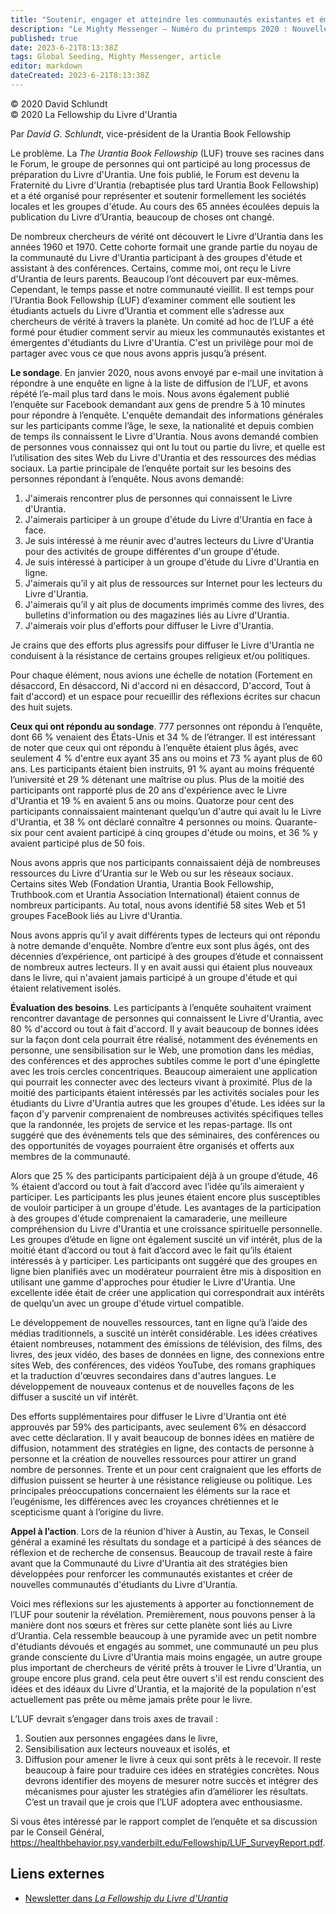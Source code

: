 ```yaml
---
title: "Soutenir, engager et atteindre les communautés existantes et émergentes de lecteurs du Livre d'Urantia"
description: "Le Mighty Messenger — Numéro du printemps 2020 : Nouvelles et opinions pour les lecteurs du Livre d'Urantia"
published: true
date: 2023-6-21T8:13:38Z
tags: Global Seeding, Mighty Messenger, article
editor: markdown
dateCreated: 2023-6-21T8:13:38Z
---
```


<p class="v-card v-sheet theme--light grey lighten-3 px-2">© 2020 David Schlundt<br>© 2020 La Fellowship du Livre d'Urantia</p>


Par _David G. Schlundt_, vice-président de la Urantia Book Fellowship

Le problème. La _The Urantia Book Fellowship_ (LUF) trouve ses racines dans le Forum, le groupe de personnes qui ont participé au long processus de préparation du Livre d'Urantia. Une fois publié, le Forum est devenu la Fraternité du Livre d'Urantia (rebaptisée plus tard Urantia Book Fellowship) et a été organisé pour représenter et soutenir formellement les sociétés locales et les groupes d'étude. Au cours des 65 années écoulées depuis la publication du Livre d’Urantia, beaucoup de choses ont changé.

De nombreux chercheurs de vérité ont découvert le Livre d’Urantia dans les années 1960 et 1970. Cette cohorte formait une grande partie du noyau de la communauté du Livre d'Urantia participant à des groupes d'étude et assistant à des conférences. Certains, comme moi, ont reçu le Livre d'Urantia de leurs parents. Beaucoup l’ont découvert par eux-mêmes. Cependant, le temps passe et notre communauté vieillit. Il est temps pour l’Urantia Book Fellowship (LUF) d’examiner comment elle soutient les étudiants actuels du Livre d’Urantia et comment elle s’adresse aux chercheurs de vérité à travers la planète. Un comité ad hoc de l’LUF a été formé pour étudier comment servir au mieux les communautés existantes et émergentes d'étudiants du Livre d'Urantia. C'est un privilège pour moi de partager avec vous ce que nous avons appris jusqu’à présent.

**Le sondage**. En janvier 2020, nous avons envoyé par e-mail une invitation à répondre à une enquête en ligne à la liste de diffusion de l’LUF, et avons répété l’e-mail plus tard dans le mois. Nous avons également publié l’enquête sur Facebook demandant aux gens de prendre 5 à 10 minutes pour répondre à l’enquête. L'enquête demandait des informations générales sur les participants comme l’âge, le sexe, la nationalité et depuis combien de temps ils connaissent le Livre d'Urantia. Nous avons demandé combien de personnes vous connaissez qui ont lu tout ou partie du livre, et quelle est l’utilisation des sites Web du Livre d'Urantia et des ressources des médias sociaux. La partie principale de l’enquête portait sur les besoins des personnes répondant à l’enquête. Nous avons demandé:
1. J'aimerais rencontrer plus de personnes qui connaissent le Livre d'Urantia.
2. J'aimerais participer à un groupe d'étude du Livre d'Urantia en face à face.
3. Je suis intéressé à me réunir avec d'autres lecteurs du Livre d'Urantia pour des activités de groupe différentes d'un groupe d'étude.
4. Je suis intéressé à participer à un groupe d'étude du Livre d'Urantia en ligne.
5. J'aimerais qu’il y ait plus de ressources sur Internet pour les lecteurs du Livre d'Urantia.
6. J'aimerais qu’il y ait plus de documents imprimés comme des livres, des bulletins d'information ou des magazines liés au Livre d'Urantia.
7. J'aimerais voir plus d'efforts pour diffuser le Livre d'Urantia.

Je crains que des efforts plus agressifs pour diffuser le Livre d'Urantia ne conduisent à la résistance de certains groupes religieux et/ou politiques.

Pour chaque élément, nous avions une échelle de notation (Fortement en désaccord, En désaccord, Ni d'accord ni en désaccord, D'accord, Tout à fait d'accord) et un espace pour recueillir des réflexions écrites sur chacun des huit sujets.

**Ceux qui ont répondu au sondage**. 777 personnes ont répondu à l’enquête, dont 66 % venaient des États-Unis et 34 % de l’étranger. Il est intéressant de noter que ceux qui ont répondu à l’enquête étaient plus âgés, avec seulement 4 % d'entre eux ayant 35 ans ou moins et 73 % ayant plus de 60 ans. Les participants étaient bien instruits, 91 % ayant au moins fréquenté l’université et 29 % détenant une maîtrise ou plus. Plus de la moitié des participants ont rapporté plus de 20 ans d'expérience avec le Livre d'Urantia et 19 % en avaient 5 ans ou moins. Quatorze pour cent des participants connaissaient maintenant quelqu’un d'autre qui avait lu le Livre d'Urantia, et 38 % ont déclaré connaître 4 personnes ou moins. Quarante-six pour cent avaient participé à cinq groupes d'étude ou moins, et 36 % y avaient participé plus de 50 fois.

Nous avons appris que nos participants connaissaient déjà de nombreuses ressources du Livre d'Urantia sur le Web ou sur les réseaux sociaux. Certains sites Web (Fondation Urantia, Urantia Book Fellowship, Truthbook.com et Urantia Association International) étaient connus de nombreux participants. Au total, nous avons identifié 58 sites Web et 51 groupes FaceBook liés au Livre d'Urantia.

Nous avons appris qu’il y avait différents types de lecteurs qui ont répondu à notre demande d'enquête. Nombre d’entre eux sont plus âgés, ont des décennies d’expérience, ont participé à des groupes d’étude et connaissent de nombreux autres lecteurs. Il y en avait aussi qui étaient plus nouveaux dans le livre, qui n'avaient jamais participé à un groupe d'étude et qui étaient relativement isolés.

**Évaluation des besoins**. Les participants à l’enquête souhaitent vraiment rencontrer davantage de personnes qui connaissent le Livre d'Urantia, avec 80 % d'accord ou tout à fait d'accord. Il y avait beaucoup de bonnes idées sur la façon dont cela pourrait être réalisé, notamment des événements en personne, une sensibilisation sur le Web, une promotion dans les médias, des conférences et des approches subtiles comme le port d'une épinglette avec les trois cercles concentriques. Beaucoup aimeraient une application qui pourrait les connecter avec des lecteurs vivant à proximité. Plus de la moitié des participants étaient intéressés par les activités sociales pour les étudiants du Livre d'Urantia autres que les groupes d'étude. Les idées sur la façon d'y parvenir comprenaient de nombreuses activités spécifiques telles que la randonnée, les projets de service et les repas-partage. Ils ont suggéré que des événements tels que des séminaires, des conférences ou des opportunités de voyages pourraient être organisés et offerts aux membres de la communauté.

Alors que 25 % des participants participaient déjà à un groupe d’étude, 46 % étaient d’accord ou tout à fait d’accord avec l’idée qu’ils aimeraient y participer. Les participants les plus jeunes étaient encore plus susceptibles de vouloir participer à un groupe d'étude. Les avantages de la participation à des groupes d'étude comprenaient la camaraderie, une meilleure compréhension du Livre d'Urantia et une croissance spirituelle personnelle. Les groupes d’étude en ligne ont également suscité un vif intérêt, plus de la moitié étant d’accord ou tout à fait d’accord avec le fait qu’ils étaient intéressés à y participer. Les participants ont suggéré que des groupes en ligne bien planifiés avec un modérateur pourraient être mis à disposition en utilisant une gamme d'approches pour étudier le Livre d'Urantia. Une excellente idée était de créer une application qui correspondrait aux intérêts de quelqu’un avec un groupe d'étude virtuel compatible.

Le développement de nouvelles ressources, tant en ligne qu’à l’aide des médias traditionnels, a suscité un intérêt considérable. Les idées créatives étaient nombreuses, notamment des émissions de télévision, des films, des livres, des jeux vidéo, des bases de données en ligne, des connexions entre sites Web, des conférences, des vidéos YouTube, des romans graphiques et la traduction d'œuvres secondaires dans d'autres langues. Le développement de nouveaux contenus et de nouvelles façons de les diffuser a suscité un vif intérêt.

Des efforts supplémentaires pour diffuser le Livre d'Urantia ont été approuvés par 59% des participants, avec seulement 6% en désaccord avec cette déclaration. Il y avait beaucoup de bonnes idées en matière de diffusion, notamment des stratégies en ligne, des contacts de personne à personne et la création de nouvelles ressources pour attirer un grand nombre de personnes. Trente et un pour cent craignaient que les efforts de diffusion puissent se heurter à une résistance religieuse ou politique. Les principales préoccupations concernaient les éléments sur la race et l’eugénisme, les différences avec les croyances chrétiennes et le scepticisme quant à l’origine du livre. 

**Appel à l’action**. Lors de la réunion d'hiver à Austin, au Texas, le Conseil général a examiné les résultats du sondage et a participé à des séances de réflexion et de recherche de consensus. Beaucoup de travail reste à faire avant que la Communauté du Livre d'Urantia ait des stratégies bien développées pour renforcer les communautés existantes et créer de nouvelles communautés d'étudiants du Livre d'Urantia.

Voici mes réflexions sur les ajustements à apporter au fonctionnement de l’LUF pour soutenir la révélation. Premièrement, nous pouvons penser à la manière dont nos sœurs et frères sur cette planète sont liés au Livre d’Urantia. Cela ressemble beaucoup à une pyramide avec un petit nombre d'étudiants dévoués et engagés au sommet, une communauté un peu plus grande consciente du Livre d'Urantia mais moins engagée, un autre groupe plus important de chercheurs de vérité prêts à trouver le Livre d'Urantia, un groupe encore plus grand. cela peut être ouvert s'il est rendu conscient des idées et des idéaux du Livre d'Urantia, et la majorité de la population n'est actuellement pas prête ou même jamais prête pour le livre.

L’LUF devrait s’engager dans trois axes de travail : 
1. Soutien aux personnes engagées dans le livre, 
2. Sensibilisation aux lecteurs nouveaux et isolés, et 
3. Diffusion pour amener le livre à ceux qui sont prêts à le recevoir. Il reste beaucoup à faire pour traduire ces idées en stratégies concrètes. Nous devrons identifier des moyens de mesurer notre succès et intégrer des mécanismes pour ajuster les stratégies afin d’améliorer les résultats. C’est un travail que je crois que l’LUF adoptera avec enthousiasme.

Si vous êtes intéressé par le rapport complet de l’enquête et sa discussion par le Conseil Général, https://healthbehavior.psy.vanderbilt.edu/Fellowship/LUF_SurveyReport.pdf.

## Liens externes

* [Newsletter dans _La Fellowship du Livre d'Urantia_](https://assetrepository.urantiabook.org/AssetRepository/Communications/Mighty-Messenger/WEB-VERSION-MMApril20.pdf)

<br>

